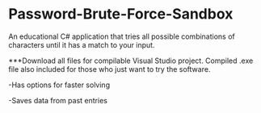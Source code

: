 # Password-Brute-Force-Sandbox
An educational C# application that tries all possible combinations of characters until it has a match to your input.

***Download all files for compilable Visual Studio project. Compiled .exe file also included for those who just want to try the software.


-Has options for faster solving

-Saves data from past entries
